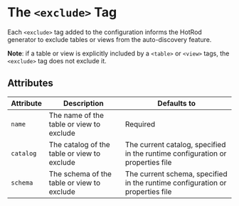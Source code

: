 # The `<exclude>` Tag

Each `<exclude>` tag added to the configuration informs the HotRod generator to exclude tables or views from the auto-discovery feature.

**Note**: if a table or view is explicitly included by a `<table>` or `<view>` tags, the `<exclude>` tag does not exclude it.


## Attributes

| Attribute | Description | Defaults to |
| --- | --- | --- |
| `name` | The name of the table or view to exclude | Required |
| `catalog` | The catalog of the table or view to exclude | The current catalog, specified in the runtime configuration or properties file |
| `schema` | The schema of the table or view to exclude | The current schema, specified in the runtime configuration or properties file |

